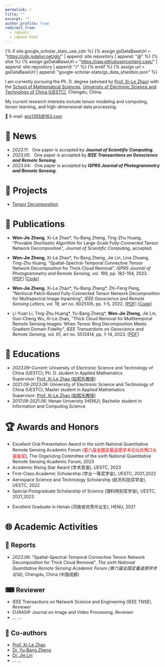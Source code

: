 ```yaml
---
permalink: /
title: ""
excerpt: ""
author_profile: true
redirect_from: 
  - /about/
  - /about.html
---
```


{% if site.google_scholar_stats_use_cdn %}
{% assign gsDataBaseUrl = "https://cdn.jsdelivr.net/gh/" | append: site.repository | append: "@" %}
{% else %}
{% assign gsDataBaseUrl = "https://raw.githubusercontent.com/" | append: site.repository | append: "/" %}
{% endif %}
{% assign url = gsDataBaseUrl | append: "google-scholar-stats/gs_data_shieldsio.json" %}

<span class='anchor' id='about-me'></span>

I am currently pursuing the Ph. D. degree (advised by [Prof. Xi-Le Zhao](https://zhaoxile.github.io/)) with the [School of Mathematical Sciences](http://www.math.uestc.edu.cn/index.htm), [University of Electronic Science and Technology of China (UESTC)](https://www.uestc.edu.cn/), Chengdu, China.

My current research interests include tensor modeling and computing, tensor learning, and high-dimensional data processing. 

📧 E-mail: <wjz1355@163.com>

# 🔔 News

- *2023.11*: &nbsp; One paper is accepted by _**Journal of Scientific Computing**_.  
- *2023.05*: &nbsp; One paper is accepted by _**IEEE Transactions on Geoscience and Remote Sensing**_.  
- *2023.04*: &nbsp; One paper is accepted by _**ISPRS Journal of Photogrammetry and Remote Sensing**_. 


# 🧰 Projects

-  [Tensor Decomposition](https://github.com/zhaoxile/reproducible-tensor-completion-state-of-the-art)


# 📄 Publications 

- **Wen-Jie Zheng**, Xi-Le Zhao\*, Yu-Bang Zheng, Ting-Zhu Huang, \"Provable Stochastic Algorithm for Large-Scale Fully-Connected Tensor Network Decomposition\", _Journal of Scientific Computing_, accepted.

- **Wen-Jie Zheng**, Xi-Le Zhao\*, Yu-Bang Zheng, Jie Lin, Lina Zhuang, Ting-Zhu Huang, \"Spatial-Spectral-Temporal Connective Tensor Network Decomposition for Thick Cloud Removal\", _ISPRS Journal of Photogrammetry and Remote Sensing_, vol. 199, pp. 182-194, 2023. [[PDF]](https://www.sciencedirect.com/science/article/abs/pii/S0924271623000953) [[Code]](https://github.com/zhaoxile/SSTC_CR)

- **Wen-Jie Zheng**, Xi-Le Zhao\*, Yu-Bang Zheng\*, Zhi-Feng Pang, \"Nonlocal Patch-Based Fully-Connected Tensor Network Decomposition for Multispectral Image Inpainting\", _IEEE Geoscience and Remote Sensing Letters_, vol. 19, art no. 8025105, pp. 1-5, 2022. [[PDF]](https://ieeexplore.ieee.org/document/9598921) [[Code]](https://yubangzheng.github.io/codes/code_NLFCTN.zip)

- Li-Yuan Li, Ting-Zhu Huang\*, Yu-Bang Zheng\*, **Wen-Jie Zheng**, Jie Lin, Guo-Cheng Wu, Xi-Le Zhao, \"Thick Cloud Removal for Multitemporal Remote Sensing Images: When Tensor Ring Decomposition Meets Gradient Domain Fidelity\", _IEEE Transactions on Geoscience and Remote Sensing_, vol. 61, art no. 5512414, pp. 1-14, 2023. [[PDF]](https://ieeexplore.ieee.org/document/10125571/)


# 📖 Educations

- *2023.09-Current*: University of Electronic Science and Technology of China (UESTC); Ph. D. student in Applied Mathematics<br>
  Supervisor: [Prof. Xi-Le Zhao (赵熙乐教授)](https://zhaoxile.github.io/)
- *2021.09-2023.06*: University of Electronic Science and Technology of China (UESTC); Master student in Applied Mathematics<br>
  Supervisor: [Prof. Xi-Le Zhao (赵熙乐教授)](https://zhaoxile.github.io/)
- *2017.09-2021.06*: Henan University (HENU); Bachelor student in Information and Computing Science


# 🏆 Awards and Honors

-  Excellent Oral Presentation Award in the sixth National Quantitative Remote Sensing Academic Forum (<span style="color:red">第六届全国定量遥感学术论坛优秀口头报告奖</span>), The Organizing Committee of the sixth National Quantitative Remote Sensing Academic Forum, 2023
-  Academic Rising Star Award (学术青苗), UESTC, 2023
-  First-Class Academic Scholarship (学业一等奖学金), UESTC, 2021,2022
-  Aerospace Science and Technology Scholarship (航天科技奖学金), UESTC, 2022
-  Special Postgraduate Scholarship of Science (理科特别奖学金), UESTC, 2021,2023
*  Excellent Graduate in Henan (河南省优秀毕业生), HENU, 2021

# 🌐 Academic Activities

## 🎤 Reports

- *2023.06*: \"Spatial-Spectral-Temporal Connective Tensor Network Decomposition for Thick Cloud Removal\", *The sixth National Quantitative Remote Sensing Academic Forum (第六届全国定量遥感学术论坛)*, Chengdu, China (中国成都)

## ⌨ Reviewer

-  IEEE Transactions on Network Science and Engineering (IEEE TNSE), _Reviewer_
-  EURASIP Journal on Image and Video Processing, _Reviewer_
-  ... ...

## 🤝 Co-authors

-  [Prof. Xi-Le Zhao](https://zhaoxile.github.io/)
-  [Dr. Yu-Bang Zheng](https://yubangzheng.github.io)
-  [Dr. Jie Lin](https://jielin96.github.io/)
-  ... ...

<script type="text/javascript" src="//rf.revolvermaps.com/0/0/8.js?i=5walv8lpuh8&amp;m=0&amp;c=ff0000&amp;cr1=ffffff&amp;f=arial&amp;l=33" async="async"></script>
